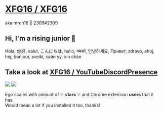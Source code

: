 # [XFG16 / XFG16](https://github.com/XFG16/YouTubeDiscordPresence)
aka mren16 || 2309#2309
## Hi, I'm a rising junior 👋
Hola, 你好, salut, こんにちは, hallo, नमस्ते, 안녕하세요, Привет, zdravo, ahoj, hej, bonjour, sveiki, сайн уу, xin chào
## Take a look at [XFG16 / YouTubeDiscordPresence](https://github.com/XFG16/YouTubeDiscordPresence)

<p align="left">
    <a href="https://chrome.google.com/webstore/detail/youtubediscordpresence/hnmeidgkfcbpjjjpmjmpehjdljlaeaaa" alt="Chrome Extension">
        <img src="https://img.shields.io/badge/Chrome%20Web%20Store-2000%2B%20Users-blue" /></a>
    <img src="https://img.shields.io/badge/Amogus-What%20the%20sus%3F%3F%3F-red" />
</p>

Ego scales with amount of ✨ **stars** ✨ and Chrome extension **users** that it has<br>
Would mean a lot if you installed it too, thanks!

<!---
XFG16/XFG16 is a ✨ special ✨ repository because its `README.md` (this file) appears on your GitHub profile.
You can click the Preview link to take a look at your changes.
--->

